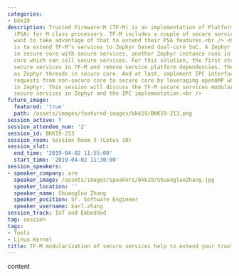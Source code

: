 ```yaml
---
categories:
- bkk19
description: Trusted Firmware-M (TF-M) is an implementation of Platform Security Architecture
  (PSA) for M class processors. TF-M includes a couple of secure services. Many partners
  want to take advantage of that to extend their PSA features.<br /> <br /> Our design
  is to extend TF-M’s services to Zephyr based dual-core SoC. A Zephyr instance runs
  in secure core with secure services, another Zephyr instance runs in non-secure
  core which can call secure services. For this solution, the first step is to modularize
  secure services in TF-M and remove service platform dependencies. Then start them
  as Zephyr threads in secure core. And at last, implement IPC interface for the service
  requests from non-secure core to secure core by leveraging openAMP which is supported
  in Zephyr. This session will discuss the TF-M secure services modularization, running
  secure services in Zephyr and the IPC implementation.<br />
future_image:
  featured: 'true'
  path: /assets/images/featured-images/bkk19/BKK19-213.png
session_active: Y
session_attendee_num: '2'
session_id: BKK19-213
session_room: Session Room 3 (Lotus 10)
session_slot:
  end_time: '2019-04-02 11:55:00'
  start_time: '2019-04-02 11:30:00'
session_speakers:
- speaker_company: arm
  speaker_image: /assets/images/speakers/bkk19/ShuangluoZhang.jpg
  speaker_location: ''
  speaker_name: Shuangluo Zhang
  speaker_position: Sr. Software Engineer
  speaker_username: karl.zhang
session_track: IoT and Embedded
tag: session
tags:
- Tools
- Linux Kernel
title: TF-M modularization of secure services help to extend your trusted OS easily
---
```


content